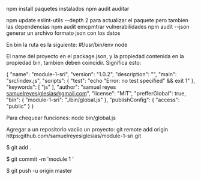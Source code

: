

npm install           paquetes instalados
npm audit             auditar

npm update eslint-utils --depth 2                   para actualizar el paquete pero tambien las dependencias
npm audit           emcpmtrar vulnerabilidades
npm audit --json        generar un archivo formato json con los datos


En bin la ruta es la siguiente:
#!/usr/bin/env node

El name del proyecto en el package.json, y la propiedad contenida en la propiedad bin,
tambien deben coincidir. Significa esto:

{
    "name": "module-1-sri",
    "version": "1.0.2",
    "description": "",
    "main": "src/index.js",
    "scripts": {
        "test": "echo \"Error: no test specified\" && exit 1"
    },
    "keywords": [
        "js"
    ],
    "author": "samuel reyes <samuelreyesiglesias@gmail.com>",
    "license": "MIT",
    "prefferGlobal": true,
    "bin": {
        "module-1-sri": "./bin/global.js"
    },
    "publishConfig": {
        "access": "public"
    }
}


Para chequear funciones:
node bin/global.js





Agregar a un repositorio vaciio un proyecto:
git remote add origin https:github.com/samuelreyesiglesias/module-1-sri.git
 
$ git add .
  
$ git commit -m 'module 1 ' 
  
$ git push -u origin master 
 



